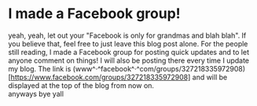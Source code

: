 # I made a Facebook group!
yeah, yeah, let out your "Facebook is only for grandmas and blah blah". If you believe that, feel free to just leave this blog post alone. For the people still reading, I made a Facebook group for posting quick updates and to let anyone comment on things! I will also be posting there every time I update my blog. The link is (www^·^facebook^·^com/groups/327218335972908)[https://www.facebook.com/groups/327218335972908] and will be displayed at the top of the blog from now on.  
  anyways bye yall

